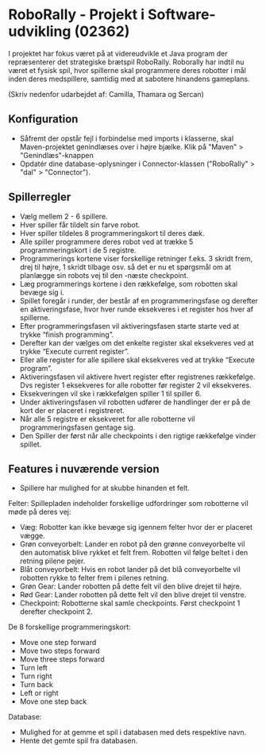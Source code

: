 # RoboRally - Projekt i Software-udvikling (02362)
I projektet har fokus været på at videreudvikle et Java program der repræsenterer det strategiske brætspil RoboRally. Roborally har indtil nu været et fysisk spil,  hvor spillerne skal programmere deres robotter i mål inden deres medspillere, samtidig med at sabotere hinandens gameplans.

(Skriv nedenfor udarbejdet af: Camilla, Thamara og Sercan)

## Konfiguration
- Såfremt der opstår fejl i forbindelse med imports i klasserne, skal Maven-projektet genindlæses over i højre bjælke. Klik på "Maven" > "Genindlæs"-knappen
- Opdatér dine database-oplysninger i Connector-klassen ("RoboRally" > "dal" > "Connector").


## Spillerregler 
- Vælg mellem 2 - 6 spillere. 
- Hver spiller får tildelt sin farve robot. 
- Hver spiller tildeles 8 programmeringskort til deres dæk. 
- Alle spiller programmere deres robot ved at trække 5 programmeringskort i de 5 registre.
- Programmerings kortene viser forskellige retninger f.eks. 3 skridt frem, drej til højre, 1 skridt tilbage osv. så det er nu et spørgsmål om at planlægge sin robots vej til den -næste checkpoint. 
- Læg programmerings kortene i den rækkefølge, som robotten skal bevæge sig i.
- Spillet foregår i runder, der består af en programmeringsfase og derefter en aktiveringsfase, hvor hver runde eksekveres i et register hos hver af spillerne. 
- Efter programmeringsfasen vil aktiveringsfasen starte starte ved at trykke “finish programming”. 
- Derefter kan der vælges om det enkelte register  skal eksekveres ved at trykke “Execute current register”.
- Eller alle register for alle spillere skal eksekveres ved at trykke “Execute program”.
- Aktiveringsfasen vil aktivere hvert register efter  registrenes rækkefølge. Dvs register 1 eksekveres for alle robotter før register 2 vil eksekveres. 
- Eksekveringen vil ske i rækkefølgen spiller 1 til spiller 6.
- Under aktiveringsfasen vil robotten udfører de handlinger der er på de kort der er placeret i registreret. 
- Når alle 5 registre er eksekveret for alle robotterne  vil programmeringsfasen gentage sig.
- Den Spiller der først når alle checkpoints i den rigtige rækkefølge vinder spillet. 



## Features i nuværende version

- Spillere har mulighed for at skubbe hinanden et felt.

Felter:
Spillepladen indeholder forskellige udfordringer som robotterne vil møde på deres vej:
- Væg: Robotter kan ikke bevæge sig igennem felter hvor der er placeret vægge. 
- Grøn conveyorbelt: Lander en robot på den grønne conveyorbelte vil den automatisk blive rykket et felt frem. Robotten vil følge beltet i den retning pilene pejer. 
- Blåt conveyorbelt: Hvis en robot lander på det blå conveyorbelte vil robotten rykke to felter frem i pilenes retning. 
- Grøn Gear: Lander robotten på dette felt vil den blive drejet til højre.
- Rød Gear: Lander robotten på dette felt vil den blive drejet til venstre.
- Checkpoint: Robotterne skal samle checkpoints. Først checkpoint 1 derefter checkpoint 2. 



De 8 forskellige programmeringskort:
- Move one step forward
- Move two steps forward
- Move three steps forward
- Turn left
- Turn right
- Turn back
- Left or right
- Move one step back


Database:
- Mulighed for at gemme et spil i databasen med dets respektive navn.
- Hente det gemte spil fra databasen.
